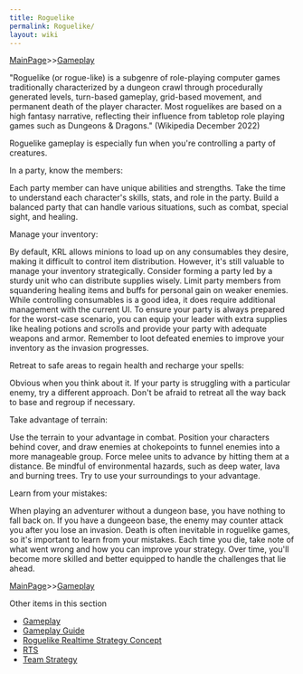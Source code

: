 ```yaml
---
title: Roguelike
permalink: Roguelike/
layout: wiki
---
```


[MainPage](/keeperrl_wiki/ "wikilink")>>[Gameplay](/keeperrl_wiki/Gameplay "wikilink")

"Roguelike (or rogue-like) is a subgenre of role-playing computer games traditionally characterized by a dungeon crawl through procedurally generated levels, turn-based gameplay, grid-based movement, and permanent death of the player character. Most roguelikes are based on a high fantasy narrative, reflecting their influence from tabletop role playing games such as Dungeons & Dragons." (Wikipedia December 2022)


Roguelike gameplay is especially fun when you're controlling a party of creatures.


In a party, know the members:

Each party member can have unique abilities and strengths. Take the time to understand each character's skills, stats, and role in the party. Build a balanced party that can handle various situations, such as combat, special sight, and healing.


Manage your inventory:

By default, KRL allows minions to load up on any consumables they desire, making it difficult to control item distribution. However, it's still valuable to manage your inventory strategically. Consider forming a party led by a sturdy unit who can distribute supplies wisely. Limit party members from squandering healing items and buffs for personal gain on weaker enemies. While controlling consumables is a good idea, it does require additional management with the current UI. To ensure your party is always prepared for the worst-case scenario, you can equip your leader with extra supplies like healing potions and scrolls and provide your party with adequate weapons and armor. Remember to loot defeated enemies to improve your inventory as the invasion progresses.


Retreat to safe areas to regain health and recharge your spells:

Obvious when you think about it. If your party is struggling with a particular enemy, try a different approach. Don't be afraid to retreat all the way back to base and regroup if necessary.


Take advantage of terrain:

Use the terrain to your advantage in combat. Position your characters behind cover, and draw enemies at chokepoints to funnel enemies into a more manageable group. Force melee units to advance by hitting them at a distance. Be mindful of environmental hazards, such as deep water, lava and burning trees. Try to use your surroundings to your advantage.


Learn from your mistakes:

When playing an adventurer without a dungeon base, you have nothing to fall back on. If you have a dungeeon base, the enemy may counter attack you after you lose an invasion. Death is often inevitable in roguelike games, so it's important to learn from your mistakes. Each time you die, take note of what went wrong and how you can improve your strategy. Over time, you'll become more skilled and better equipped to handle the challenges that lie ahead.


[MainPage](/keeperrl_wiki/ "wikilink")>>[Gameplay](/keeperrl_wiki/Gameplay "wikilink")

Other items in this section
-    [Gameplay](/keeperrl_wiki/Gameplay "wikilink")
-    [Gameplay Guide](/keeperrl_wiki/Gameplay_Guide "wikilink")
-    [Roguelike Realtime Strategy Concept](/keeperrl_wiki/Roguelike_Realtime_Strategy_Concept "wikilink")
-    [RTS](/keeperrl_wiki/RTS "wikilink")
-    [Team Strategy](/keeperrl_wiki/Team_Strategy "wikilink")
